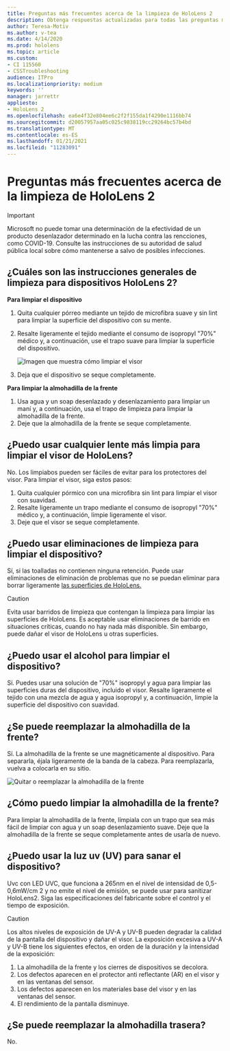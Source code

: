 ```yaml
---
title: Preguntas más frecuentes acerca de la limpieza de HoloLens 2
description: Obtenga respuestas actualizadas para todas las preguntas más frecuentes para limpiar y mantener el dispositivo HoloLens 2.
author: Teresa-Motiv
ms.author: v-tea
ms.date: 4/14/2020
ms.prod: hololens
ms.topic: article
ms.custom:
- CI 115560
- CSSTroubleshooting
audience: ITPro
ms.localizationpriority: medium
keywords: ''
manager: jarrettr
appliesto:
- HoloLens 2
ms.openlocfilehash: ea6e4f32e804ee6c2f2f155da1f4290e1116bb74
ms.sourcegitcommit: d20057957aa05c025c9838119cc29264bc57b4bd
ms.translationtype: MT
ms.contentlocale: es-ES
ms.lasthandoff: 01/21/2021
ms.locfileid: "11283091"
---
```

# Preguntas más frecuentes acerca de la limpieza de HoloLens 2

> [!IMPORTANT]  
> Microsoft no puede tomar una determinación de la efectividad de un producto desenlazador determinado en la lucha contra las rencciones, como COVID-19. Consulte las instrucciones de su autoridad de salud pública local sobre cómo mantenerse a salvo de posibles infecciones.  

## ¿Cuáles son las instrucciones generales de limpieza para dispositivos HoloLens 2?

**Para limpiar el dispositivo**

1. Quita cualquier pórreo mediante un tejido de microfibra suave y sin lint para limpiar la superficie del dispositivo con su mente.
1. Resalte ligeramente el tejido mediante el consumo de isopropyl "70%" médico y, a continuación, use el trapo suave para limpiar la superficie del dispositivo.

   ![Imagen que muestra cómo limpiar el visor](images/hololens-cleaning-visor.png)

1. Deja que el dispositivo se seque completamente.

**Para limpiar la almohadilla de la frente**

1. Usa agua y un soap desenlazado y desenlazamiento para limpiar un maní y, a continuación, usa el trapo de limpieza para limpiar la almohadilla de la frente.
1. Deje que la almohadilla de la frente se seque completamente.

## ¿Puedo usar cualquier lente más limpia para limpiar el visor de HoloLens?

No. Los limpiabos pueden ser fáciles de evitar para los protectores del visor. Para limpiar el visor, siga estos pasos:  

1. Quita cualquier pórmico con una microfibra sin lint para limpiar el visor con suavidad.
1. Resalte ligeramente un trapo mediante el consumo de isopropyl "70%" médico y, a continuación, limpie ligeramente el visor.
1. Deje que el visor se seque completamente.

## ¿Puedo usar eliminaciones de limpieza para limpiar el dispositivo?

Sí, si las toalladas no contienen ninguna retención. Puede usar eliminaciones de eliminación de problemas que no se puedan eliminar para borrar ligeramente [las superficies de HoloLens.](#what-are-the-general-cleaning-instructions-for-hololens-2-devices)  

> [!CAUTION]  
> Evita usar barridos de limpieza que contengan la limpieza para limpiar las superficies de HoloLens. Es aceptable usar eliminaciones de barrido en situaciones críticas, cuando no hay nada más disponible. Sin embargo, puede dañar el visor de HoloLens u otras superficies.

## ¿Puedo usar el alcohol para limpiar el dispositivo?

Sí. Puedes usar una solución de "70%" isopropyl y agua para limpiar las superficies duras del dispositivo, incluido el visor. Resalte ligeramente el tejido con una mezcla de agua y agua isopropyl y, a continuación, limpie la superficie del dispositivo con suavidad.

## ¿Se puede reemplazar la almohadilla de la frente?

Sí. La almohadilla de la frente se une magnéticamente al dispositivo. Para separarla, éjala ligeramente de la banda de la cabeza. Para reemplazarla, vuelva a colocarla en su sitio.

![Quitar o reemplazar la almohadilla de la frente](images/hololens2-remove-browpad.png)

## ¿Cómo puedo limpiar la almohadilla de la frente?

Para limpiar la almohadilla de la frente, límpiala con un trapo que sea más fácil de limpiar con agua y un soap desenlazamiento suave. Deje que la almohadilla de la frente se seque completamente antes de usarla de nuevo.

## ¿Puedo usar la luz uv (UV) para sanar el dispositivo?

Uvc con LED UVC, que funciona a 265nm en el nivel de intensidad de 0,5-0,6mW/cm 2 y no emite el nivel de emisión, se puede usar para <sup> </sup> sanitizar HoloLens2. Siga las especificaciones del fabricante sobre el control y el tiempo de exposición.

> [!CAUTION]  
> Los altos niveles de exposición de UV-A y UV-B pueden degradar la calidad de la pantalla del dispositivo y dañar el visor. La exposición excesiva a UV-A y UV-B tiene los siguientes efectos, en orden de la duración y la intensidad de la exposición:
>  
> 1. La almohadilla de la frente y los cierres de dispositivos se decolora.
> 1. Los defectos aparecen en el protector anti reflectante (AR) en el visor y en las ventanas del sensor.
> 1. Los defectos aparecen en los materiales base del visor y en las ventanas del sensor.
> 1. El rendimiento de la pantalla disminuye.

## ¿Se puede reemplazar la almohadilla trasera?

No.
